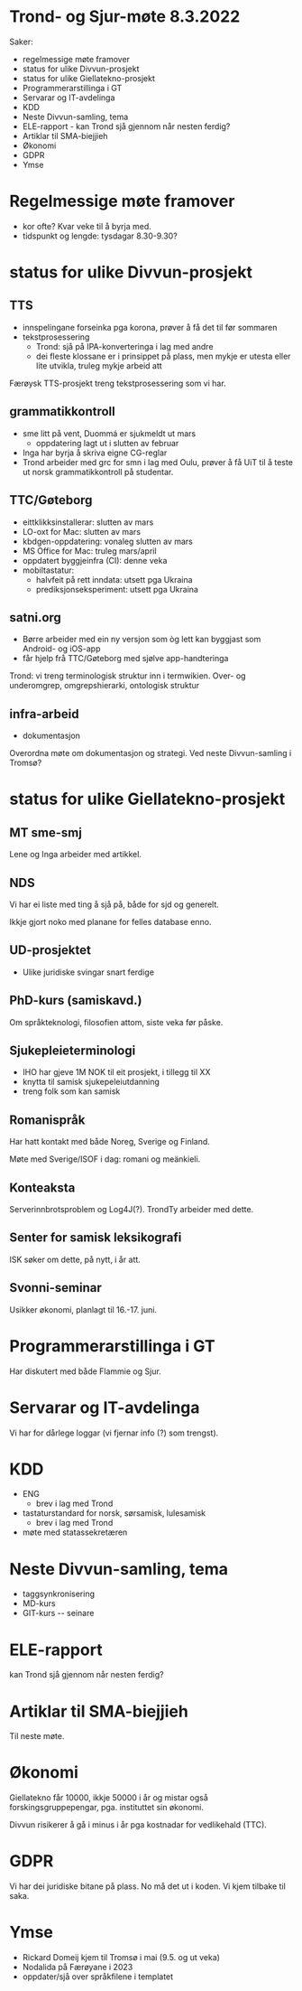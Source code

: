 # Trond- og Sjur-møte 8.3.2022

Saker:
- regelmessige møte framover
- status for ulike Divvun-prosjekt
- status for ulike Giellatekno-prosjekt
- Programmerarstillinga i GT
- Servarar og IT-avdelinga
- KDD
- Neste Divvun-samling, tema
- ELE-rapport - kan Trond sjå gjennom når nesten ferdig?
- Artiklar til SMA-biejjieh
- Økonomi
- GDPR
- Ymse

# Regelmessige møte framover

- kor ofte? Kvar veke til å byrja med.
- tidspunkt og lengde: tysdagar 8.30-9.30?

# status for ulike Divvun-prosjekt

## TTS

- innspelingane forseinka pga korona, prøver å få det til før sommaren
- tekstprosessering
    - Trond: sjå på IPA-konverteringa i lag med andre
    - dei fleste klossane er i prinsippet på plass, men mykje er utesta eller lite utvikla, truleg mykje arbeid att

Færøysk TTS-prosjekt treng tekstprosessering som vi har.

## grammatikkontroll

- sme litt på vent, Duommá er sjukmeldt ut mars
    - oppdatering lagt ut i slutten av februar
- Inga har byrja å skriva eigne CG-reglar
- Trond arbeider med grc for smn i lag med Oulu, prøver å få UiT til å teste ut norsk grammatikkontroll på studentar.

## TTC/Gøteborg
- eittklikksinstallerar: slutten av mars
- LO-oxt for Mac: slutten av mars
- kbdgen-oppdatering: vonaleg slutten av mars
- MS Office for Mac: truleg mars/april
- oppdatert byggjeinfra (CI): denne veka
- mobiltastatur:
    - halvfeit på rett inndata: utsett pga Ukraina
    - prediksjonseksperiment: utsett pga Ukraina

## satni.org
- Børre arbeider med ein ny versjon som òg lett kan byggjast som Android- og iOS-app
- får hjelp frå TTC/Gøteborg med sjølve app-handteringa

Trond: vi treng terminologisk struktur inn  i termwikien. Over- og underomgrep, omgrepshierarki, ontologisk struktur

## infra-arbeid

- dokumentasjon

Overordna møte om dokumentasjon og strategi. Ved neste Divvun-samling i Tromsø?

# status for ulike Giellatekno-prosjekt

##  MT sme-smj

Lene og Inga arbeider med artikkel.

##  NDS

Vi har ei liste med ting å sjå på, både for sjd og generelt.

Ikkje gjort noko med planane for felles database enno.

## UD-prosjektet
- Ulike juridiske svingar snart ferdige

##  PhD-kurs (samiskavd.)

Om språkteknologi, filosofien attom, siste veka før påske.

##  Sjukepleieterminologi
- IHO har gjeve 1M NOK til eit prosjekt, i tillegg til XX
- knytta til samisk sjukepeleiutdanning
- treng folk som kan samisk

##  Romanispråk

Har hatt kontakt med både Noreg, Sverige og Finland.

Møte med Sverige/ISOF i dag: romani og meänkieli.

##  Konteaksta

Serverinnbrotsproblem og Log4J(?). TrondTy arbeider med dette.

## Senter for samisk leksikografi

ISK søker om dette, på nytt, i år att.

## Svonni-seminar

Usikker økonomi, planlagt til 16.-17. juni.

# Programmerarstillinga i GT
Har diskutert med både Flammie og Sjur.

# Servarar og IT-avdelinga

Vi har for dårlege loggar (vi fjernar info (?) som trengst).

# KDD
-  ENG
    -  brev i lag med Trond
- tastaturstandard for norsk, sørsamisk, lulesamisk
    - brev i lag med Trond
-  møte med statassekretæren

# Neste Divvun-samling, tema
-  taggsynkronisering
-  MD-kurs
-  GIT-kurs -- seinare

# ELE-rapport

kan Trond sjå gjennom når nesten ferdig?

# Artiklar til SMA-biejjieh

Til neste møte.

# Økonomi

Giellatekno får 10000, ikkje 50000 i år og mistar også forskingsgruppepengar, pga. instituttet sin økonomi.

Divvun risikerer å gå i minus i år pga kostnadar for vedlikehald (TTC).

# GDPR

Vi har dei juridiske bitane på plass. No må det ut i koden. Vi kjem tilbake til saka.

# Ymse

- Rickard Domeij kjem til Tromsø i mai (9.5. og ut veka)
- Nodalida på Færøyane i 2023
- oppdater/sjå over språkfilene i templatet
